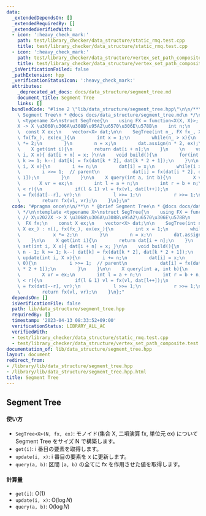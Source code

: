 ```yaml
---
data:
  _extendedDependsOn: []
  _extendedRequiredBy: []
  _extendedVerifiedWith:
  - icon: ':heavy_check_mark:'
    path: test/library_checker/data_structure/static_rmq.test.cpp
    title: test/library_checker/data_structure/static_rmq.test.cpp
  - icon: ':heavy_check_mark:'
    path: test/library_checker/data_structure/vertex_set_path_composite.test.cpp
    title: test/library_checker/data_structure/vertex_set_path_composite.test.cpp
  _isVerificationFailed: false
  _pathExtension: hpp
  _verificationStatusIcon: ':heavy_check_mark:'
  attributes:
    _deprecated_at_docs: docs/data_structure/segment_tree.md
    document_title: Segment Tree
    links: []
  bundledCode: "#line 2 \"lib/data_structure/segment_tree.hpp\"\n\n/**\n * @brief\
    \ Segment Tree\n * @docs docs/data_structure/segment_tree.md\n */\n\ntemplate\
    \ <typename X>\nstruct SegTree{\n    using FX = function<X(X, X)>; // X\u2022\
    X -> X \u3068\u306A\u308B\u95A2\u6570\u306E\u578B\n    int n;\n    FX fx;\n  \
    \  const X ex;\n    vector<X> dat;\n\n    SegTree(int n_, FX fx_, X ex_) : n(),\
    \ fx(fx_), ex(ex_){\n        int x = 1;\n        while(n_ > x){\n            x\
    \ *= 2;\n        }\n        n = x;\n        dat.assign(n * 2, ex);\n    }\n\n\
    \    X get(int i){\n        return dat[i + n];\n    }\n    \n    void set(int\
    \ i, X x){ dat[i + n] = x; }\n\n    void build(){\n        for(int k = n - 1;\
    \ k >= 1; k--) dat[k] = fx(dat[k * 2], dat[k * 2 + 1]);\n    }\n\n    void update(int\
    \ i, X x){\n        i += n;\n        dat[i] = x;\n        while(i > 0){\n    \
    \        i >>= 1;  // parent\n            dat[i] = fx(dat[i * 2], dat[i * 2 +\
    \ 1]);\n        }\n    }\n\n    X query(int a, int b){\n        X vl = ex;\n \
    \       X vr = ex;\n        int l = a + n;\n        int r = b + n;\n        while(l\
    \ < r){\n            if(l & 1) vl = fx(vl, dat[l++]);\n            if(r & 1) vr\
    \ = fx(dat[--r], vr);\n            l >>= 1;\n            r >>= 1;\n        }\n\
    \        return fx(vl, vr);\n    }\n};\n"
  code: "#pragma once\n\n/**\n * @brief Segment Tree\n * @docs docs/data_structure/segment_tree.md\n\
    \ */\n\ntemplate <typename X>\nstruct SegTree{\n    using FX = function<X(X, X)>;\
    \ // X\u2022X -> X \u3068\u306A\u308B\u95A2\u6570\u306E\u578B\n    int n;\n  \
    \  FX fx;\n    const X ex;\n    vector<X> dat;\n\n    SegTree(int n_, FX fx_,\
    \ X ex_) : n(), fx(fx_), ex(ex_){\n        int x = 1;\n        while(n_ > x){\n\
    \            x *= 2;\n        }\n        n = x;\n        dat.assign(n * 2, ex);\n\
    \    }\n\n    X get(int i){\n        return dat[i + n];\n    }\n    \n    void\
    \ set(int i, X x){ dat[i + n] = x; }\n\n    void build(){\n        for(int k =\
    \ n - 1; k >= 1; k--) dat[k] = fx(dat[k * 2], dat[k * 2 + 1]);\n    }\n\n    void\
    \ update(int i, X x){\n        i += n;\n        dat[i] = x;\n        while(i >\
    \ 0){\n            i >>= 1;  // parent\n            dat[i] = fx(dat[i * 2], dat[i\
    \ * 2 + 1]);\n        }\n    }\n\n    X query(int a, int b){\n        X vl = ex;\n\
    \        X vr = ex;\n        int l = a + n;\n        int r = b + n;\n        while(l\
    \ < r){\n            if(l & 1) vl = fx(vl, dat[l++]);\n            if(r & 1) vr\
    \ = fx(dat[--r], vr);\n            l >>= 1;\n            r >>= 1;\n        }\n\
    \        return fx(vl, vr);\n    }\n};"
  dependsOn: []
  isVerificationFile: false
  path: lib/data_structure/segment_tree.hpp
  requiredBy: []
  timestamp: '2023-04-13 08:33:52+09:00'
  verificationStatus: LIBRARY_ALL_AC
  verifiedWith:
  - test/library_checker/data_structure/static_rmq.test.cpp
  - test/library_checker/data_structure/vertex_set_path_composite.test.cpp
documentation_of: lib/data_structure/segment_tree.hpp
layout: document
redirect_from:
- /library/lib/data_structure/segment_tree.hpp
- /library/lib/data_structure/segment_tree.hpp.html
title: Segment Tree
---
```

## Segment Tree

#### 使い方

- `SegTree<X>(N, fx, ex)`: モノイド(集合 X, 二項演算 fx, 単位元 ex) について Segment Tree をサイズ N で構築します。
- `get(i)`: i 番目の要素を取得します。
- `update(i, x)`: i 番目の要素を x に更新します。
- `query(a, b)`: 区間 `[a, b)` の全てに fx を作用させた値を取得します。

#### 計算量

- `get(i)`: $\mathrm{O}(1)$
- `update(i, x)`: $\mathrm{O}(\log N)$
- `query(a, b)`: $\mathrm{O}(\log N)$